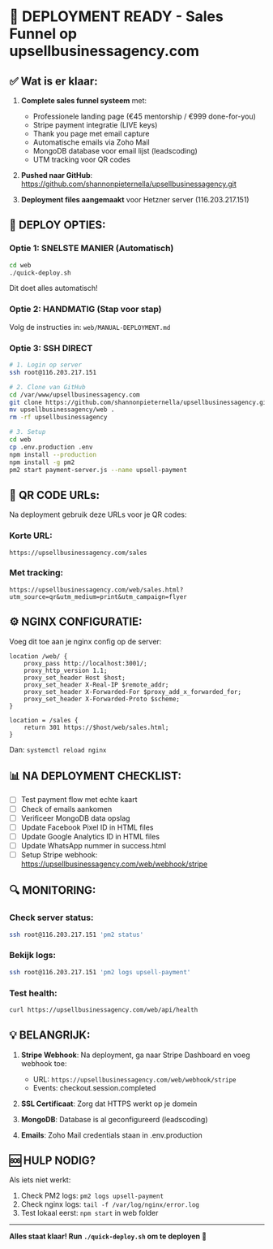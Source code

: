 # 🚀 DEPLOYMENT READY - Sales Funnel op upsellbusinessagency.com

## ✅ Wat is er klaar:

1. **Complete sales funnel systeem** met:
   - Professionele landing page (€45 mentorship / €999 done-for-you)
   - Stripe payment integratie (LIVE keys)
   - Thank you page met email capture
   - Automatische emails via Zoho Mail
   - MongoDB database voor email lijst (leadscoding)
   - UTM tracking voor QR codes

2. **Pushed naar GitHub**: https://github.com/shannonpieternella/upsellbusinessagency.git

3. **Deployment files aangemaakt** voor Hetzner server (116.203.217.151)

## 🎯 DEPLOY OPTIES:

### Optie 1: SNELSTE MANIER (Automatisch)
```bash
cd web
./quick-deploy.sh
```
Dit doet alles automatisch!

### Optie 2: HANDMATIG (Stap voor stap)
Volg de instructies in: `web/MANUAL-DEPLOYMENT.md`

### Optie 3: SSH DIRECT
```bash
# 1. Login op server
ssh root@116.203.217.151

# 2. Clone van GitHub
cd /var/www/upsellbusinessagency.com
git clone https://github.com/shannonpieternella/upsellbusinessagency.git
mv upsellbusinessagency/web .
rm -rf upsellbusinessagency

# 3. Setup
cd web
cp .env.production .env
npm install --production
npm install -g pm2
pm2 start payment-server.js --name upsell-payment
```

## 📱 QR CODE URLs:

Na deployment gebruik deze URLs voor je QR codes:

### Korte URL:
```
https://upsellbusinessagency.com/sales
```

### Met tracking:
```
https://upsellbusinessagency.com/web/sales.html?utm_source=qr&utm_medium=print&utm_campaign=flyer
```

## ⚙️ NGINX CONFIGURATIE:

Voeg dit toe aan je nginx config op de server:
```nginx
location /web/ {
    proxy_pass http://localhost:3001/;
    proxy_http_version 1.1;
    proxy_set_header Host $host;
    proxy_set_header X-Real-IP $remote_addr;
    proxy_set_header X-Forwarded-For $proxy_add_x_forwarded_for;
    proxy_set_header X-Forwarded-Proto $scheme;
}

location = /sales {
    return 301 https://$host/web/sales.html;
}
```

Dan: `systemctl reload nginx`

## 📊 NA DEPLOYMENT CHECKLIST:

- [ ] Test payment flow met echte kaart
- [ ] Check of emails aankomen
- [ ] Verificeer MongoDB data opslag
- [ ] Update Facebook Pixel ID in HTML files
- [ ] Update Google Analytics ID in HTML files
- [ ] Update WhatsApp nummer in success.html
- [ ] Setup Stripe webhook: https://upsellbusinessagency.com/web/webhook/stripe

## 🔍 MONITORING:

### Check server status:
```bash
ssh root@116.203.217.151 'pm2 status'
```

### Bekijk logs:
```bash
ssh root@116.203.217.151 'pm2 logs upsell-payment'
```

### Test health:
```bash
curl https://upsellbusinessagency.com/web/api/health
```

## 💡 BELANGRIJK:

1. **Stripe Webhook**: Na deployment, ga naar Stripe Dashboard en voeg webhook toe:
   - URL: `https://upsellbusinessagency.com/web/webhook/stripe`
   - Events: checkout.session.completed

2. **SSL Certificaat**: Zorg dat HTTPS werkt op je domein

3. **MongoDB**: Database is al geconfigureerd (leadscoding)

4. **Emails**: Zoho Mail credentials staan in .env.production

## 🆘 HULP NODIG?

Als iets niet werkt:
1. Check PM2 logs: `pm2 logs upsell-payment`
2. Check nginx logs: `tail -f /var/log/nginx/error.log`
3. Test lokaal eerst: `npm start` in web folder

---

**Alles staat klaar! Run `./quick-deploy.sh` om te deployen 🚀**